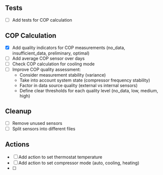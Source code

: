 ## Tests
- [ ] Add tests for COP calculation

## COP Calculation
- [x] Add quality indicators for COP measurements (no_data, insufficient_data, preliminary, optimal)
- [ ] Add average COP sensor over days
- [ ] Check COP calculation for cooling mode
- [ ] Improve COP quality assessment:
  - Consider measurement stability (variance)
  - Take into account system state (compressor frequency stability)
  - Factor in data source quality (external vs internal sensors)
  - Define clear thresholds for each quality level (no_data, low, medium, high)

## Cleanup
- [ ] Remove unused sensors
- [ ] Split sensors into different files

## Actions
- [ ] Add action to set thermostat temperature
- [ ] Add action to set compressor mode (auto, cooling, heating)
- [ ]
